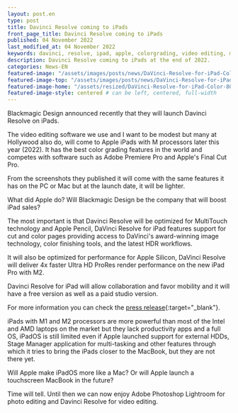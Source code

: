 ```yaml
---
layout: post.en
type: post
title: Davinci Resolve coming to iPads
front_page_title: Davinci Resolve coming to iPads
published: 04 November 2022
last_modified_at: 04 November 2022
keywords: davinci, resolve, ipad, apple, colorgrading, video editing, mobile
description: Davinci Resolve coming to iPads at the end of 2022.
categories: News-EN
featured-image: "/assets/images/posts/news/DaVinci-Resolve-for-iPad-Color.webp" # full size
featured-image-top: "/assets/images/posts/news/DaVinci-Resolve-for-iPad-Color.webp" # width - 1200
featured-image-home: "/assets/resized/DaVinci-Resolve-for-iPad-Color-800x624.webp" # width - 600
featured-image-style: centered # can be left, centered, full-width
---
```

Blackmagic Design announced recently that they will launch Davinci Resolve on iPads. 

The video editing software we use and I want to be modest but many at Hollywood also do, will come to Apple iPads with M processors later this year (2022). It has the best color grading features in the world and competes with software such as Adobe Premiere Pro and Apple's Final Cut Pro.

From the screenshots they published it will come with the same features it has on the PC or Mac but at the launch date, it will be lighter. 

What did Apple do? Will Blackmagic Design be the company that will boost iPad sales?

The most important is that Davinci Resolve will be optimized for MultiTouch technology and Apple Pencil, DaVinci Resolve for iPad features support for cut and color pages providing access to DaVinci's award-winning image technology, color finishing tools, and the latest HDR workflows.

It will also be optimized for performance for Apple Silicon, DaVinci Resolve will deliver 4x faster Ultra HD ProRes render performance on the new iPad Pro with M2.

Davinci Resolve for iPad will allow collaboration and favor mobility and it will have a free version as well as a paid studio version.

For more information you can check the [press release](https://www.blackmagicdesign.com/media/release/20221020-02){:target="_blank"}.

iPads with M1 and M2 processors are more powerful than most of the Intel and AMD laptops on the market but they lack productivity apps and a full OS, iPadOS is still limited even if Apple launched support for external HDDs, Stage Manager application for multi-tasking and other features through which it tries to bring the iPads closer to the MacBook, but they are not there yet.

Will Apple make iPadOS more like a Mac? Or will Apple launch a touchscreen MacBook in the future?

Time will tell. Until then we can now enjoy Adobe Photoshop Lightroom for photo editing and Davinci Resolve for video editing.